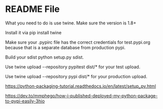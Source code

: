 # README File
What you need to do is use twine. Make sure the version is 1.8+

Install it via pip install twine

Make sure your .pypirc file has the correct credentials for test.pypi.org because that is a separate database from production pypi.

Build your sdist python setup.py sdist.

Use twine upload --repository pypitest dist/* for your test upload.

Use twine upload --repository pypi dist/* for your production upload.

https://python-packaging-tutorial.readthedocs.io/en/latest/setup_py.html 

https://dev.to/mmphego/how-i-published-deployed-my-python-package-to-pypi-easily-3hio 


